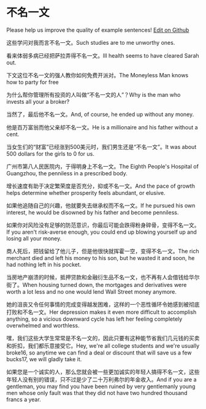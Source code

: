 # 不名一文

Please help us improve the quality of example sentences! [Edit on Github](https://github.com/jiyushe/jiyu-example-sentence-source/blob/main/chinese/bumingyiwen.md)

<p><span class="chinese">这些学问对我而言不名一文。</span><span class="english">Such studies are to me unworthy ones.</span></p>

<p><span class="chinese">看来体弱多病已经把萨拉弄得不名一文。</span><span class="english">Ill health seems to have cleared Sarah out.</span></p>

<p><span class="chinese">下文这位不名一文的强人教你如何免费开派对。</span><span class="english">The Moneyless Man knows how to party for free</span></p>

<p><span class="chinese">为什么帮你管理所有投资的人叫做“不名一文的人”？</span><span class="english">Why is the man who invests all your a broker?</span></p>

<p><span class="chinese">当然了，最后他不名一文。</span><span class="english">And, of course, he ended up without any money.</span></p>

<p><span class="chinese">他是百万富翁而他父亲却不名一文。</span><span class="english">He is a millionaire and his father without a cent.</span></p>

<p><span class="chinese">当女生们的“财富”已经涨到500美元时，我们男生还是“不名一文”。</span><span class="english">It was about 500 dollars for the girls to 0 for us.</span></p>

<p><span class="chinese">广州市第八人民医院内，于得明身上不名一文。</span><span class="english">The Eighth People's Hospital of Guangzhou, the penniless in a prescribed body.</span></p>

<p><span class="chinese">增长速度有助于决定繁荣度是否充分，抑或不名一文。</span><span class="english">And the pace of growth helps determine whether prosperity feels abundant, or elusive.</span></p>

<p><span class="chinese">如果他追随自己的兴趣，他就要失去继承权而不名一文。</span><span class="english">If he pursued his own interest, he would be disowned by his father and become penniless.</span></p>

<p><span class="chinese">如果你对风险没有足够的防范意识，你最后可能会跌得粉身碎骨，变得不名一文。</span><span class="english">If you aren't risk-averse enough, you could end up blowing yourself up and losing all your money.</span></p>

<p><span class="chinese">商人死后，把钱留给了他儿子，但是他很快就挥霍一空，变得不名一文。</span><span class="english">The rich merchant died and left his money to his son, but he wasted it and soon, he had nothing left in his pocket.</span></p>

<p><span class="chinese">当房地产崩溃的时候，抵押贷款和金融衍生品不名一文，也不再有人会借钱给华尔街了。</span><span class="english">When housing turned down, the mortgages and derivatives were worth a lot less and no one would lend Wall Street money anymore.</span></p>

<p><span class="chinese">她的沮丧又令任何事情的完成变得越发困难，这样的一个恶性循环令她感到被彻底打败和不名一文。</span><span class="english">Her depression makes it even more difficult to accomplish anything, so a vicious downward cycle has left her feeling completely overwhelmed and worthless.</span></p>

<p><span class="chinese">嘿，我们这些大学生常常是不名一文的，因此只要有这种能节省我们几元钱的买卖和折扣，我们都乐意接受它。</span><span class="english">Hey, we're all college students and we're usually broke16, so anytime we can find a deal or discount that will save us a few bucks17, we will gladly take it.</span></p>

<p><span class="chinese">如果您是一个诚实的人，那么您就会被一些更加诚实的年轻人搞得不名一文，这些年轻人没有别的错误，只不过是少了二十万利弗尔的年金收入。</span><span class="english">And if you are a gentleman, you may find you have been ruined by very gentlemanly young men whose only fault was that they did not have two hundred thousand francs a year.</span></p>

